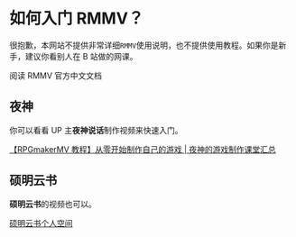 # 如何入门 RMMV？

很抱歉，本网站不提供非常详细`RMMV`使用说明，也不提供使用教程。如果你是新手，建议你看别人在 B 站做的网课。

阅读 RMMV 官方中文文档

## 夜神

你可以看看 UP 主**夜神说话**制作视频来快速入门。

[【RPGmakerMV 教程】从零开始制作自己的游戏 | 夜神的游戏制作课堂汇总](https://www.bilibili.com/video/BV1Ds411d7EM)

## 硕明云书

**硕明云书**的视频也可以。

[硕明云书个人空间](https://space.bilibili.com/164546413)
